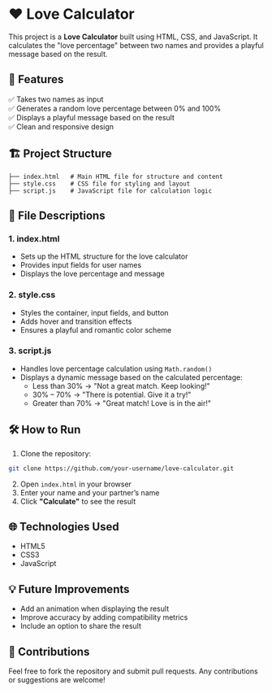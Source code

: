 
# ❤️ Love Calculator

This project is a **Love Calculator** built using HTML, CSS, and JavaScript. It calculates the "love percentage" between two names and provides a playful message based on the result.

## 🚀 Features
✅ Takes two names as input  
✅ Generates a random love percentage between 0% and 100%  
✅ Displays a playful message based on the result  
✅ Clean and responsive design  

## 🏗️ Project Structure
```
├── index.html   # Main HTML file for structure and content
├── style.css    # CSS file for styling and layout
├── script.js    # JavaScript file for calculation logic
```

## 📂 File Descriptions
### 1. index.html  
- Sets up the HTML structure for the love calculator  
- Provides input fields for user names  
- Displays the love percentage and message  

### 2. style.css  
- Styles the container, input fields, and button  
- Adds hover and transition effects  
- Ensures a playful and romantic color scheme  

### 3. script.js  
- Handles love percentage calculation using `Math.random()`  
- Displays a dynamic message based on the calculated percentage:  
  - Less than 30% → "Not a great match. Keep looking!"  
  - 30% – 70% → "There is potential. Give it a try!"  
  - Greater than 70% → "Great match! Love is in the air!"  

## 🛠️ How to Run
1. Clone the repository:
```bash
git clone https://github.com/your-username/love-calculator.git
```
2. Open `index.html` in your browser  
3. Enter your name and your partner’s name  
4. Click **"Calculate"** to see the result  

## 🌐 Technologies Used
- HTML5  
- CSS3  
- JavaScript  

## 💡 Future Improvements
- Add an animation when displaying the result  
- Improve accuracy by adding compatibility metrics  
- Include an option to share the result  

## 🎯 Contributions
Feel free to fork the repository and submit pull requests. Any contributions or suggestions are welcome!  
